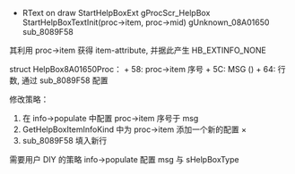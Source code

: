 - RText on draw
StartHelpBoxExt
gProcScr_HelpBox
StartHelpBoxTextInit(proc->item, proc->mid)
gUnknown_08A01650
sub_8089F58

其利用 proc->item 获得 item-attribute, 并据此产生 HB_EXTINFO_NONE

struct HelpBox8A01650Proc：
    + 58: proc->item 序号
    + 5C: MSG ()
    + 64: 行数, 通过 sub_8089F58 配置

修改策略：
1. 在 info->populate 中配置 proc->item 序号于 msg
2. GetHelpBoxItemInfoKind 中为 proc->item 添加一个新的配置 ×
3. sub_8089F58 填入新行

需要用户 DIY 的策略
info->populate 配置 msg 与 sHelpBoxType
